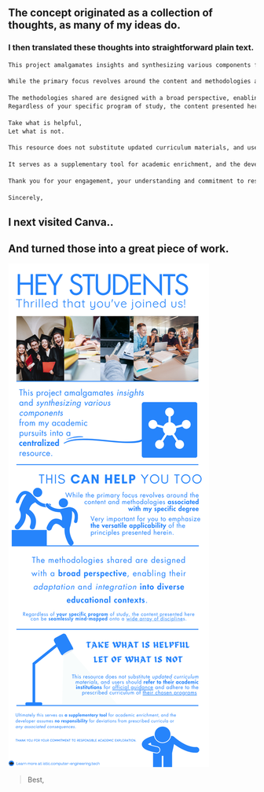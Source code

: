 ## The concept originated as a collection of thoughts, as many of my ideas do. 

### I then translated these thoughts into straightforward plain text.

```txt
This project amalgamates insights and synthesizing various components from my academic pursuits into a centralized resource. 

While the primary focus revolves around the content and methodologies associated with my specific degree, it is very important for you to emphasize the versatile applicability of the principles presented herein.

The methodologies shared are designed with a broad perspective, enabling their adaptation and integration into diverse educational contexts. 
Regardless of your specific program of study, the content presented here can be seamlessly mind-mapped onto a wide array of disciplines.

Take what is helpful,
Let what is not.

This resource does not substitute updated curriculum materials, and users should refer to their academic institutions for official guidance and adhere to the prescribed curriculum of their chosen programs. 

It serves as a supplementary tool for academic enrichment, and the developer assumes no responsibility for deviations from prescribed curricula or any associated consequences.

Thank you for your engagement, your understanding and commitment to responsible academic exploration.

Sincerely,
```


## I next visited Canva..
## And turned those into a great piece of work.

![Last Piece Of Work](../disc-vf-f.png)

> Best,